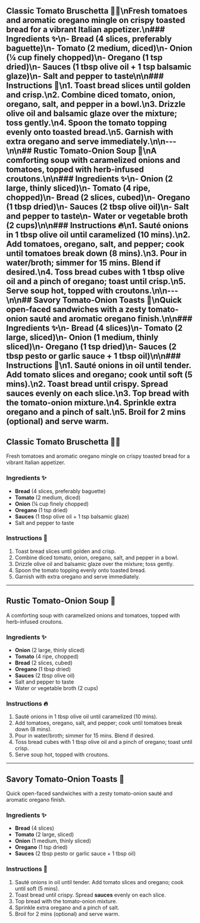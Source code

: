 ## Classic Tomato Bruschetta 🍅🍞\nFresh tomatoes and aromatic oregano mingle on crispy toasted bread for a vibrant Italian appetizer.\n### Ingredients ✨\n- **Bread** (4 slices, preferably baguette)\n- **Tomato** (2 medium, diced)\n- **Onion** (¼ cup finely chopped)\n- **Oregano** (1 tsp dried)\n- **Sauces** (1 tbsp olive oil + 1 tsp balsamic glaze)\n- Salt and pepper to taste\n\n### Instructions 🥖\n1. Toast bread slices until golden and crisp.\n2. Combine diced tomato, onion, oregano, salt, and pepper in a bowl.\n3. Drizzle olive oil and balsamic glaze over the mixture; toss gently.\n4. Spoon the tomato topping evenly onto toasted bread.\n5. Garnish with extra oregano and serve immediately.\n\n---\n\n## Rustic Tomato-Onion Soup 🥣\nA comforting soup with caramelized onions and tomatoes, topped with herb-infused croutons.\n\n### Ingredients ✨\n- **Onion** (2 large, thinly sliced)\n- **Tomato** (4 ripe, chopped)\n- **Bread** (2 slices, cubed)\n- **Oregano** (1 tbsp dried)\n- **Sauces** (2 tbsp olive oil)\n- Salt and pepper to taste\n- Water or vegetable broth (2 cups)\n\n### Instructions 🔥\n1. Sauté onions in 1 tbsp olive oil until caramelized (10 mins).\n2. Add tomatoes, oregano, salt, and pepper; cook until tomatoes break down (8 mins).\n3. Pour in water/broth; simmer for 15 mins. Blend if desired.\n4. Toss bread cubes with 1 tbsp olive oil and a pinch of oregano; toast until crisp.\n5. Serve soup hot, topped with croutons.\n\n---\n\n## Savory Tomato-Onion Toasts 🥪\nQuick open-faced sandwiches with a zesty tomato-onion sauté and aromatic oregano finish.\n\n### Ingredients ✨\n- **Bread** (4 slices)\n- **Tomato** (2 large, sliced)\n- **Onion** (1 medium, thinly sliced)\n- **Oregano** (1 tsp dried)\n- **Sauces** (2 tbsp pesto or garlic sauce + 1 tbsp oil)\n\n### Instructions 🍴\n1. Sauté onions in oil until tender. Add tomato slices and oregano; cook until soft (5 mins).\n2. Toast bread until crispy. Spread **sauces** evenly on each slice.\n3. Top bread with the tomato-onion mixture.\n4. Sprinkle extra oregano and a pinch of salt.\n5. Broil for 2 mins (optional) and serve warm.










 ## Classic Tomato Bruschetta 🍅🍞
Fresh tomatoes and aromatic oregano mingle on crispy toasted bread for a vibrant Italian appetizer.

### Ingredients ✨
- **Bread** (4 slices, preferably baguette)
- **Tomato** (2 medium, diced)
- **Onion** (¼ cup finely chopped)
- **Oregano** (1 tsp dried)
- **Sauces** (1 tbsp olive oil + 1 tsp balsamic glaze)
- Salt and pepper to taste

### Instructions 🥖
1. Toast bread slices until golden and crisp.
2. Combine diced tomato, onion, oregano, salt, and pepper in a bowl.
3. Drizzle olive oil and balsamic glaze over the mixture; toss gently.
4. Spoon the tomato topping evenly onto toasted bread.
5. Garnish with extra oregano and serve immediately.

---

## Rustic Tomato-Onion Soup 🥣
A comforting soup with caramelized onions and tomatoes, topped with herb-infused croutons.

### Ingredients ✨
- **Onion** (2 large, thinly sliced)
- **Tomato** (4 ripe, chopped)
- **Bread** (2 slices, cubed)
- **Oregano** (1 tbsp dried)
- **Sauces** (2 tbsp olive oil)
- Salt and pepper to taste
- Water or vegetable broth (2 cups)

### Instructions 🔥
1. Sauté onions in 1 tbsp olive oil until caramelized (10 mins).
2. Add tomatoes, oregano, salt, and pepper; cook until tomatoes break down (8 mins).
3. Pour in water/broth; simmer for 15 mins. Blend if desired.
4. Toss bread cubes with 1 tbsp olive oil and a pinch of oregano; toast until crisp.
5. Serve soup hot, topped with croutons.

---

## Savory Tomato-Onion Toasts 🥪
Quick open-faced sandwiches with a zesty tomato-onion sauté and aromatic oregano finish.

### Ingredients ✨
- **Bread** (4 slices)
- **Tomato** (2 large, sliced)
- **Onion** (1 medium, thinly sliced)
- **Oregano** (1 tsp dried)
- **Sauces** (2 tbsp pesto or garlic sauce + 1 tbsp oil)

### Instructions 🍴
1. Sauté onions in oil until tender. Add tomato slices and oregano; cook until soft (5 mins).
2. Toast bread until crispy. Spread **sauces** evenly on each slice.
3. Top bread with the tomato-onion mixture.
4. Sprinkle extra oregano and a pinch of salt.
5. Broil for 2 mins (optional) and serve warm.